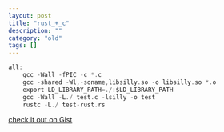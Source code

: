 ```yaml
---
layout: post
title: "rust_+_c"
description: ""
category: "old"
tags: []
---
```



~~~ c
all:
	gcc -Wall -fPIC -c *.c
	gcc -shared -Wl,-soname,libsilly.so -o libsilly.so *.o
	export LD_LIBRARY_PATH=./:$LD_LIBRARY_PATH
	gcc -Wall -L./ test.c -lsilly -o test
	rustc -L./ test-rust.rs
~~~

[check it out on Gist](https://gist.github.com/jmptable/5980297)

